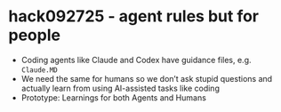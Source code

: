# hack092725 - agent rules but for people
- Coding agents like Claude and Codex have guidance files, e.g. `Claude.MD`
- We need the same for humans so we don’t ask stupid questions and actually learn from using AI-assisted tasks like coding
- Prototype: Learnings for both Agents and Humans
